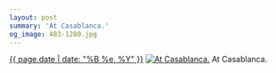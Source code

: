 ```yaml
---
layout: post
summary: 'At Casablanca.'
og_image: 483-1280.jpg
---
```


<p>
  <time><a href="/483">{{ page.date | date: "%B %e, %Y" }}</a></time>
  <a href="/483"><img src="{{ site.assets_url }}/483-640.jpg" srcset="{{ site.assets_url }}/483-1280.jpg 1280w, {{ site.assets_url }}/483-960.jpg 960w, {{ site.assets_url }}/483-640.jpg 640w, {{ site.assets_url }}/483-320.jpg 320w" sizes="(min-width: 700px) 50vw, calc(100vw - 2rem)" alt="At Casablanca." /></a>
  <span>At Casablanca.</span>
</p>
